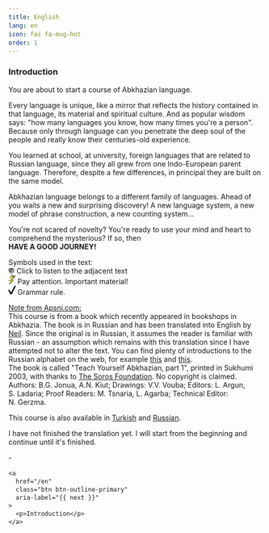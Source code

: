 ```yaml
---
title: English
lang: en
icon: fas fa-mug-hot
order: 1
---
```


<h3>Introduction</h3>

<p>
You are about to start a course of Abkhazian language.
</p>

<p>
Every language is unique,
like a mirror that reflects the history contained in that language,
its material and spiritual culture.
And as popular wisdom says:
&quot;how many languages you know, how many times you're a person&quot;.
Because only through language can you penetrate the deep soul of the people
and really know their centuries-old experience.
</p>

<p>
You learned at school, at university, foreign languages that are related to Russian language,
since they all grew from one Indo-European parent language.
Therefore, despite a few differences, in principal they are built on the same model.
</p>

<p>
Abkhazian language belongs to a different family of languages.
Ahead of you waits a new and surprising discovery!
A new language system, a new model of phrase construction, a new counting system...
</p>

<p>
You're not scared of novelty?
You're ready to use your mind and heart to comprehend the mysterious?
If so, then<br />
<b>HAVE A GOOD JOURNEY!</b>
</p>

<p>Symbols used in the text:<br />
<img src="/assets/img/listen.gif" width="12" height="12" border="0" alt="Listen" />
Click to listen to the adjacent text<br />
<img src="/assets/img/lightning.gif" width="14" height="18" border="0" alt="Important material" />
Pay attention. Important material!<br />
<img src="/assets/img/tick.gif" width="14" height="18" border="0" alt="Grammar rule" />
Grammar rule.
</p>

<p>
<u>Note from Apsni.com:</u><br />
This course is from a book which recently appeared in bookshops in Abkhazia.
The book is in Russian and has been translated into English by
<a href="http://apsni.com/contact.htm">Neil</a>.
Since the original is in Russian, it assumes the reader is familiar with Russian -
an assumption which remains with this translation since I have
attempted not to alter the text.
You can find plenty of introductions to the Russian alphabet on the web, for example
<a target="_blank" href="http://www.shokhirev.com/nikolai/lang/table.html">this</a>
and
<a target="_blank" href="http://langintro.com/rintro/toc.htm">this</a>.<br />
The book is called &quot;Teach Yourself Abkhazian, part 1&quot;, printed in Sukhumi 2003,
with thanks to
<a target="_blank" href="http://www.soros.org/about/foundations">The Soros Foundation</a>.
No copyright is claimed.<br />
Authors: B.G.&nbsp;Jonua, A.N.&nbsp;Kiut;
Drawings: V.V.&nbsp;Vouba;
Editors: L.&nbsp;Argun, S.&nbsp;Ladaria;
Proof Readers: M.&nbsp;Tsnaria, L.&nbsp;Agarba;
Technical Editor: N.&nbsp;Gerzma.
</p>

<p>
This course is also available in
<a href="/about-tr">Turkish</a>
and
<a href="/about-ru">Russian</a>.
</p>

<p>
I have not finished the translation yet.
I will start from the beginning and continue until it's finished.
</p>





<nav class="post-navigation d-flex justify-content-between" aria-label="Post Navigation">
    <div class="btn btn-outline-primary disabled" aria-label="{{ previous }}">
      <p>-</p>
    </div>

    <a
      href="/en"
      class="btn btn-outline-primary"
      aria-label="{{ next }}"
    >
      <p>Introduction</p>
    </a>
</nav>
